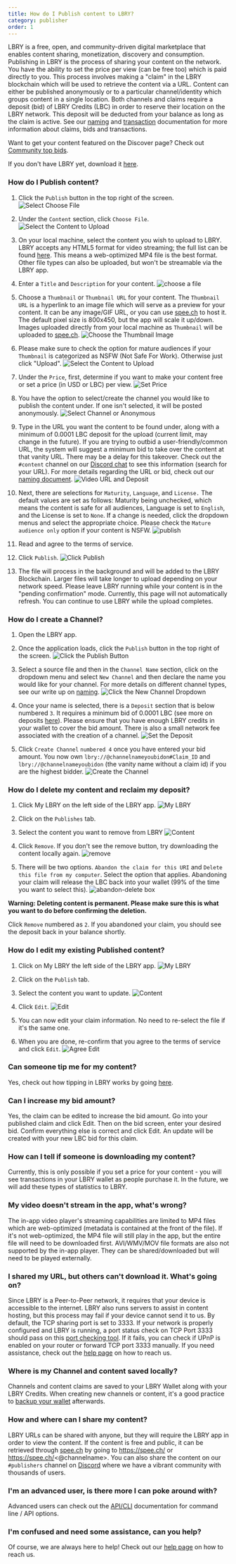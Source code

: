 ```yaml
---
title: How do I Publish content to LBRY?
category: publisher
order: 1
---
```


LBRY is a free, open, and community-driven digital marketplace that enables content sharing, monetization, discovery and consumption. Publishing in LBRY is the process of sharing your content on the network. You have the ability to set the price per view (can be free too) which is paid directly to you. This process involves making a "claim" in the LBRY blockchain which will be used to retrieve the content via a URL. Content can either be published anonymously or to a particular channel/identity which groups content in a single location. Both channels and claims require a deposit (bid) of LBRY Credits (LBC) in order to reserve their location on the LBRY network. This deposit will be deducted from your balance as long as the claim is active. See our [naming](https://lbry.io/faq/naming) and [transaction](https://lbry.io/faq/transaction-types) documentation for more information about claims, bids and transactions.

Want to get your content featured on the Discover page? Check out [Community top bids](https://lbry.io/faq/community-top-bid).

If you don't have LBRY yet, download it [here](https://lbry.io/get).

### How do I Publish content?

1. Click the `Publish` button in the top right of the screen.
![Select Choose File](https://spee.ch/0/1-click-publish.jpeg)

2. Under the `Content` section, click `Choose File`.
![Select the Content to Upload](https://spee.ch/5/choose-file-and-others.jpeg)

3. On your local machine, select the content you wish to upload to LBRY. LBRY accepts any HTML5 format for video streaming; the full list can be found [here](https://developer.mozilla.org/en-US/docs/Web/HTML/Supported_media_formats). This means a web-optimized MP4 file is the best format. Other file types can also be uploaded, but won't be streamable via the LBRY app.

4. Enter a `Title` and `Description` for your content.
![choose a file](https://spee.ch/2/311-choose-file-and-others.jpeg)

5. Choose a `Thumbnail` or `Thumbnail URL` for your content. The `Thumbnail URL` is a hyperlink to an image file which will serve as a preview for your content. It can be any image/GIF URL, or you can use [spee.ch](https://www.spee.ch) to host it. The default pixel size is 800x450, but the app will scale it up/down. Images uploaded directly from your local machine as `Thumbnail` will be uploaded to [spee.ch](https://www.spee.ch).
![Choose the Thumbnail Image](https://spee.ch/6/5thumbnail.jpeg)

6. Please make sure to check the option for mature audiences if your `Thumbnail` is categorized as NSFW (Not Safe For Work). Otherwise just click "Upload".
![Select the Content to Upload](https://spee.ch/6/4-thumbnail44.jpeg)

7. Under the `Price`, first, determine if you want to make your content free or set a price (in USD or LBC) per view.
![Set Price](https://spee.ch/4/5-choose-a-price2.png)

8. You have the option to select/create the channel you would like to publish the content under. If one isn't selected, it will be posted anonymously.
![Select Channel or Anonymous](https://spee.ch/4/channel22.png)

9. Type in the URL you want the content to be found under, along with a minimum of 0.0001 LBC deposit for the upload (current limit, may change in the future). If you are trying to outbid a user-friendly/common URL, the system will suggest a minimum bid to take over the content at that vanity URL. There may be a delay for this takeover. Check out the `#content` channel on our [Discord chat](https://chat.lbry.io) to see this information (search for your URL). For more details regarding the URL or bid, check out our [naming document](https://lbry.io/faq/naming).
![Video URL and Deposit](https://spee.ch/e/8content-urlf.jpeg)

10. Next, there are selections for `Maturity`, `Language`,  and `License.` The default values are set as follows: Maturity being unchecked, which means the content is safe for all audiences, Language is set to `English`, and the License is set to `None`.  If a change is needed, click the dropdown menus and select the appropriate choice. Please check the `Mature audience only` option if your content is NSFW.
![publish](https://spee.ch/c/7-license-2-and-publish.jpeg)

11. Read and agree to the terms of service.

12. Click `Publish`.
![Click Publish](https://spee.ch/2/publish.jpeg)

13. The file will process in the background and will be added to the LBRY Blockchain. Larger files will take longer to upload depending on your network speed. Please leave LBRY running while your content is in the "pending confirmation" mode. Currently, this page will not automatically refresh. You can continue to use LBRY while the upload completes.



### How do I create a Channel?

1. Open the LBRY app.

2. Once the application loads, click the `Publish` button in the top right of the screen.
![Click the Publish Button](https://spee.ch/0/1-click-publish.jpeg)

3. Select a source file and then in the `Channel Name` section, click on the dropdown menu and select `New Channel` and then declare the name you would like for your channel. For more details on different channel types, see our write up on [naming](https://lbry.io/faq/naming).
![Click the New Channel Dropdown](https://spee.ch/a/create-channel.jpeg)

4. Once your name is selected, there is a `Deposit` section that is below numbered `3`. It requires a minimum bid of 0.0001 LBC (see more on deposits [here](https://lbry.io/faq/naming)). Please ensure that you have enough LBRY credits in your wallet to cover the bid amount.  There is also a small network fee associated with the creation of a channel.
![Set the Deposit](https://spee.ch/a/create-channel.jpeg)

5. Click `Create Channel` `numbered 4` once you have entered your bid amount. You now own `lbry://@channelnameyoubidon#Claim_ID` and `lbry://@channelnameyoubidon` (the vanity name without a claim id) if you are the highest bidder.
![Create the Channel](https://spee.ch/a/create-channel.jpeg)

### How do I delete my content and reclaim my deposit?

1. Click My LBRY on the left side of the LBRY app.
![My LBRY](https://spee.ch/7/Mylbry.jpeg)

2. Click on the `Publishes` tab.

3. Select the content you want to remove from LBRY
![Content](https://spee.ch/c/contents.jpeg)

4. Click `Remove`. If you don't see the remove button, try downloading the content locally again.
![remove](https://spee.ch/4/delete.jpeg)

5. There will be two options. `Abandon the claim for this URI` and `Delete this file from my computer`. Select the option that applies.  Abandoning your claim will release the LBC back into your wallet (99% of the time you want to select this).
![abandon-delete box](https://spee.ch/1/abandon1.jpeg)

**Warning: Deleting content is permanent. Please make sure this is what you want to do before confirming the deletion.**

Click `Remove` numbered as `2`. If you abandoned your claim, you should see the deposit back in your balance shortly.

### How do I edit my existing Published content?
1. Click on My LBRY the left side of the LBRY app.
![My LBRY](https://spee.ch/7/Mylbry.jpeg)

2. Click on the `Publish` tab.

3. Select the content you want to update.
![Content](https://spee.ch/c/contents.jpeg)

4. Click `Edit`.
![Edit](https://spee.ch/c/edit.jpeg)

5. You can now edit your claim information. No need to re-select the file if it's the same one.

6. When you are done, re-confirm that you agree to the terms of service and click `Edit`.
![Agree Edit](https://spee.ch/b/agree.jpeg)

### Can someone tip me for my content?
Yes, check out how tipping in LBRY works by going [here](https://lbry.io/faq/tipping).

### Can I increase my bid amount?
Yes, the claim can be edited to increase the bid amount.  Go into your published claim and click Edit. Then on the bid screen, enter your desired bid. Confirm everything else is correct and click Edit. An update will be created with your new LBC bid for this claim.

### How can I tell if someone is downloading my content?

Currently, this is only possible if you set a price for your content - you will see transactions in your LBRY wallet as people purchase it. In the future, we will add these types of statistics to LBRY.

### My video doesn't stream in the app, what's wrong?

The in-app video player's streaming capabilities are limited to MP4 files which are web-optimized (metadata is contained at the front of the file). If it's not web-optimized, the MP4 file will still play in the app, but the entire file will need to be downloaded first. AVI/WMV/MOV file formats are also not supported by the in-app player. They can be shared/downloaded but will need to be played externally.

### I shared my URL, but others can't download it. What's going on?

Since LBRY is a Peer-to-Peer network, it requires that your device is accessible to the internet. LBRY also runs servers to assist in content hosting, but this process may fail if your device cannot send it to us. By default, the TCP sharing port is set to 3333. If your network is properly configured and LBRY is running, a port status check on TCP Port 3333 should pass on this [port checking tool](http://www.canyouseeme.org). If it fails, you can check if UPnP is enabled on your router or forward TCP port 3333 manually. If you need assistance, check out the [help page](https://lbry.io/faq/how-to-report-bugs) on how to reach us.

### Where is my Channel and content saved locally?

Channels and content claims are saved to your LBRY Wallet along with your LBRY Credits. When creating new channels or content, it's a good practice to [backup your wallet](https://lbry.io/faq/how-to-backup-wallet) afterwards.

### How and where can I share my content?

LBRY URLs can be shared with anyone, but they will require the LBRY app in order to view the content. If the content is free and public, it can be retrieved through [spee.ch](https://www.spee.ch) by going to https://spee.ch/<claimname> or https://spee.ch/<@channelname>. You can also share the content on our `#publishers` channel on [Discord](https://chat.lbry.io) where we have a vibrant community with thousands of users.

### I'm an advanced user, is there more I can poke around with?

Advanced users can check out the [API/CLI](https://lbryio.github.io/lbry/) documentation for command line / API options.

### I'm confused and need some assistance, can you help?

Of course, we are always here to help! Check out our [help page](https://lbry.io/faq/how-to-report-bugs) on how to reach us.

